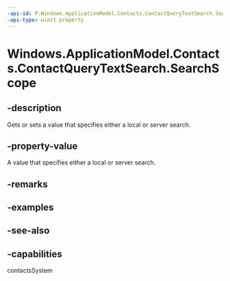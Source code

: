 ```yaml
---
-api-id: P:Windows.ApplicationModel.Contacts.ContactQueryTextSearch.SearchScope
-api-type: winrt property
---
```


<!-- Property syntax
public Windows.ApplicationModel.Contacts.ContactQuerySearchScope SearchScope { get;  set; }
-->

# Windows.ApplicationModel.Contacts.ContactQueryTextSearch.SearchScope

## -description
Gets or sets a value that specifies either a local or server search.

## -property-value
A value that specifies either a local or server search.

## -remarks

## -examples

## -see-also

## -capabilities
contactsSystem
